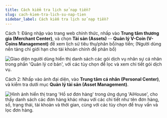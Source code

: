 ```yaml
---
title: Cách kiểm tra lịch sử nạp tiền?
slug: cach-kiem-tra-lich-su-nap-tien
sidebar_label: Cách kiểm tra lịch sử nạp tiền?
---
```


Cách 1: Đăng nhập vào trang web chính thức, nhấp vào **Trung tâm thương gia (Merchant Center)**, và chọn **Tài sản (Assets)** -- **Quản lý V-Coin (V-Coins Management)** để xem lịch sử tiêu thụ/phân bổ/nạp tiền; (Người dùng nền tảng chỉ giới hạn cho tài khoản chính để phân bổ)

![Giao diện người dùng hiển thị danh sách các gói dịch vụ nhân sự cá nhân trong phần 'Quản lý cơ bản', với các tùy chọn để lọc và xem chi tiết gói dịch vụ.](https://storage.googleapis.com/jegavn_kb/images/b610a8d1-13b4-4758-9a05-c090e3316987.png)

Cách 2: Nhấp vào ảnh đại diện, vào **Trung tâm cá nhân (Personal Center)**, và kiểm tra dưới mục **Quản lý tài sản (Asset Management)**.

![Hình ảnh hiển thị trang 'Hồ sơ đơn hàng' trong ứng dụng 'AiHouse', cho thấy danh sách các đơn hàng khác nhau với các chi tiết như tên đơn hàng, số, trạng thái, tài khoản và thời gian, cùng với các tùy chọn để truy vấn và lọc đơn hàng.](https://storage.googleapis.com/jegavn_kb/images/253d90a2-a68c-4b95-b6f0-7b35fe4a9343.png)